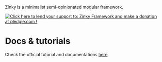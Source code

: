 Zinky is a minimalist semi-opinionated modular framework.

<a href='https://pledgie.com/campaigns/33769'><img alt='Click here to lend your support to: Zinky Framework and make a donation at pledgie.com !' src='https://pledgie.com/campaigns/33769.png?skin_name=chrome' border='0' ></a>

# Docs & tutorials
Check the official tutorial and documentations [here](https://zinkyjs.github.io/zinky/)
